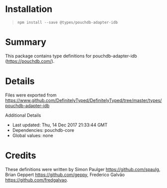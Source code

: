 # Installation
> `npm install --save @types/pouchdb-adapter-idb`

# Summary
This package contains type definitions for pouchdb-adapter-idb (https://pouchdb.com/).

# Details
Files were exported from https://www.github.com/DefinitelyTyped/DefinitelyTyped/tree/master/types/pouchdb-adapter-idb

Additional Details
 * Last updated: Thu, 14 Dec 2017 21:33:44 GMT
 * Dependencies: pouchdb-core
 * Global values: none

# Credits
These definitions were written by Simon Paulger <https://github.com/spaulg>, Brian Geppert <https://github.com/geppy>, Frederico Galvão <https://github.com/fredgalvao>.
